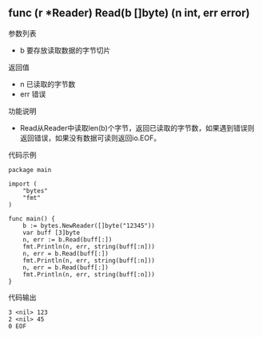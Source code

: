 ## func (r *Reader) Read(b []byte) (n int, err error)

参数列表

- b 要存放读取数据的字节切片

返回值

- n 已读取的字节数
- err 错误

功能说明

- Read从Reader中读取len(b)个字节，返回已读取的字节数，如果遇到错误则返回错误，如果没有数据可读则返回io.EOF。

代码示例

	package main
	
	import (
		"bytes"
		"fmt"
	)
	
	func main() {
		b := bytes.NewReader([]byte("12345"))
		var buff [3]byte
		n, err := b.Read(buff[:])
		fmt.Println(n, err, string(buff[:n]))
		n, err = b.Read(buff[:])
		fmt.Println(n, err, string(buff[:n]))
		n, err = b.Read(buff[:])
		fmt.Println(n, err, string(buff[:n]))
	}

代码输出
	
	3 <nil> 123
	2 <nil> 45
	0 EOF
